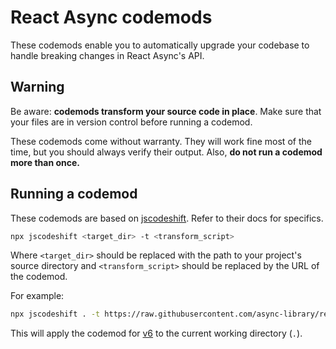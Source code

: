 # React Async codemods

These codemods enable you to automatically upgrade your codebase to handle breaking changes in React Async's API.

## Warning

Be aware: **codemods transform your source code in place**. Make sure that your files are in version control before running a codemod.

These codemods come without warranty. They will work fine most of the time, but you should always verify their output. Also, **do not run a codemod more than once.**

## Running a codemod

These codemods are based on [jscodeshift](https://github.com/facebook/jscodeshift). Refer to their docs for specifics.

```bash
npx jscodeshift <target_dir> -t <transform_script>
```

Where `<target_dir>` should be replaced with the path to your project's source directory and `<transform_script>` should be replaced by the URL of the codemod.

For example:

```bash
npx jscodeshift . -t https://raw.githubusercontent.com/async-library/react-async/master/codemods/v6.js
```

This will apply the codemod for [v6](https://github.com/async-library/react-async/blob/master/codemods/v6.js) to the current working directory \(`.`\).

